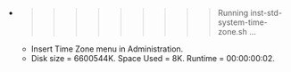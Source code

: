 * >>>>>>>>> Running inst-std-system-time-zone.sh ...
  * Insert Time Zone menu in Administration.
  * Disk size = 6600544K. Space Used = 8K. Runtime = 00:00:00:02.
